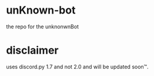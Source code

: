 # unKnown-bot
the repo for the unknonwnBot

# disclaimer 
uses discord.py 1.7 and not 2.0 and will be updated soon™. 
